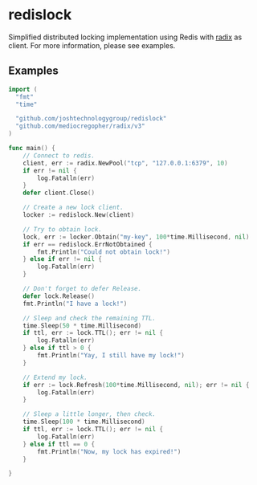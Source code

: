 # redislock

Simplified distributed locking implementation using Redis with [radix](https://github.com/mediocregopher/radix) as client. For more information, please see examples.


## Examples

```go
import (
  "fmt"
  "time"

  "github.com/joshtechnologygroup/redislock"
  "github.com/mediocregopher/radix/v3"
)

func main() {
	// Connect to redis.
	client, err := radix.NewPool("tcp", "127.0.0.1:6379", 10)
	if err != nil {
		log.Fatalln(err)
	}
	defer client.Close()

	// Create a new lock client.
	locker := redislock.New(client)

	// Try to obtain lock.
	lock, err := locker.Obtain("my-key", 100*time.Millisecond, nil)
	if err == redislock.ErrNotObtained {
		fmt.Println("Could not obtain lock!")
	} else if err != nil {
		log.Fatalln(err)
	}

	// Don't forget to defer Release.
	defer lock.Release()
	fmt.Println("I have a lock!")

	// Sleep and check the remaining TTL.
	time.Sleep(50 * time.Millisecond)
	if ttl, err := lock.TTL(); err != nil {
		log.Fatalln(err)
	} else if ttl > 0 {
		fmt.Println("Yay, I still have my lock!")
	}

	// Extend my lock.
	if err := lock.Refresh(100*time.Millisecond, nil); err != nil {
		log.Fatalln(err)
	}

	// Sleep a little longer, then check.
	time.Sleep(100 * time.Millisecond)
	if ttl, err := lock.TTL(); err != nil {
		log.Fatalln(err)
	} else if ttl == 0 {
		fmt.Println("Now, my lock has expired!")
	}

}
```
